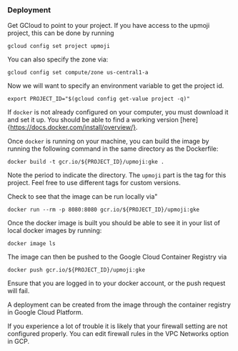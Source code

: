 ### Deployment
 Get GCloud to point to your project. If you have access to the upmoji project, this can be done by running
 ```
 gcloud config set project upmoji
 ```

 You can also specify the zone via:
 ```
 gcloud config set compute/zone us-central1-a
 ```

 Now we will want to specify an environment variable to get the project id.
 ```
 export PROJECT_ID="$(gcloud config get-value project -q)"
 ```

If `docker` is not already configured on your computer, you must download it and set it up. You should be able to find a working version [here]{https://docs.docker.com/install/overview/}.

Once `docker` is running on your machine, you can build the image by running the following command in the same directory as the Dockerfile:
```
docker build -t gcr.io/${PROJECT_ID}/upmoji:gke .
```
Note the period to indicate the directory. The `upmoji` part is the tag for this project. Feel free to use different tags for custom versions.

Check to see that the image can be run locally via"
```
docker run --rm -p 8080:8080 gcr.io/${PROJECT_ID}/upmoji:gke
```

Once the docker image is built you should be able to see it in your list of local docker images by running:
```
docker image ls
```

The image can then be pushed to the Google Cloud Container Registry via
```
docker push gcr.io/${PROJECT_ID}/upmoji:gke
```

Ensure that you are logged in to your docker account, or the push request will fail.

A deployment can be created from the image through the container registry in Google Cloud Platform.

If you experience a lot of trouble it is likely that your firewall setting are not configured properly. You can edit firewall rules in the VPC Networks option in GCP.
